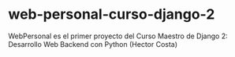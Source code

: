 # web-personal-curso-django-2
WebPersonal es el primer proyecto del Curso Maestro de Django 2: Desarrollo Web Backend con Python (Hector Costa)
